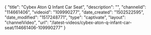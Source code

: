 {
    "title": "Cybex Aton Q Infant Car Seat",
    "description": "",
    "channelid": "114661406",
    "videoid": "109990277",
    "date_created": "1502522595",
    "date_modified": "1517248771",
    "type": "captivate",
    "layout": "channelVideo",
    "url": "\/latest-videos\/cybex-aton-q-infant-car-seat\/114661406-109990277"
}